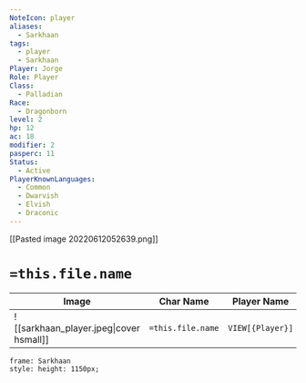 ```yaml
---
NoteIcon: player
aliases:
  - Sarkhaan
tags:
  - player
  - Sarkhaan
Player: Jorge
Role: Player
Class:
  - Palladian
Race:
  - Dragonborn
level: 2
hp: 12
ac: 18
modifier: 2
pasperc: 11
Status:
  - Active
PlayerKnownLanguages:
  - Common
  - Dwarvish
  - Elvish
  - Draconic
---
```




[[Pasted image 20220612052639.png]]

# `=this.file.name`

| Image                                   | Char Name         | Player Name      | Class           | Race           | Level           |
| --------------------------------------- | ----------------- | ---------------- | --------------- | -------------- | --------------- |
| ![[sarkhaan_player.jpeg\|cover hsmall]] | `=this.file.name` | `VIEW[{Player}]` | `VIEW[{Class}]` | `VIEW[{Race}]` | `VIEW[{level}]` |

```custom-frames
frame: Sarkhaan
style: height: 1150px;
```

